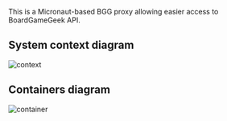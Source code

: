 This is a Micronaut-based BGG proxy allowing easier access to BoardGameGeek API.

## System context diagram 

![context](https://github.com/user-attachments/assets/2a22b822-4566-4880-929f-f418bc2b7317)

## Containers diagram

![container](https://github.com/user-attachments/assets/6d17b7e4-7a8f-453e-911a-5dc651f366fe)
